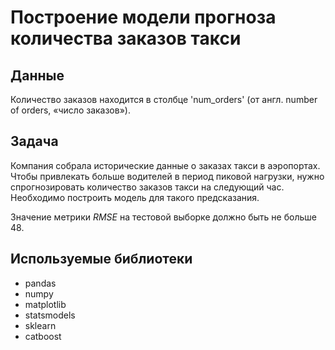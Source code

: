 # Построение модели прогноза количества заказов такси


## Данные

Количество заказов находится в столбце 'num_orders' (от англ. number of orders, «число заказов»).

## Задача

Компания собрала исторические данные о заказах такси в аэропортах. Чтобы привлекать больше водителей в период пиковой нагрузки, нужно спрогнозировать количество заказов такси на следующий час. Необходимо построить модель для такого предсказания.

Значение метрики *RMSE* на тестовой выборке должно быть не больше 48.

## Используемые библиотеки
* pandas
* numpy
* matplotlib
* statsmodels
* sklearn
* catboost
